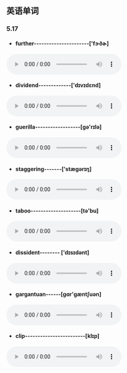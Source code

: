 ## 英语单词

### 5.17		

- #### further----------------------['fɝðɚ]	
<audio controls src="http://dict.youdao.com/dictvoice?audio=further&type=2"></audio>
- #### dividend-------------['dɪvɪdɛnd]
<audio controls src="http://dict.youdao.com/dictvoice?audio=dividend&type=2"></audio>
- #### guerilla------------------[ɡə'rɪlə]
<audio controls src="http://dict.youdao.com/dictvoice?audio=guerilla&type=2"></audio>
- #### staggering-------['stæɡərɪŋ]
<audio controls src="http://dict.youdao.com/dictvoice?audio=staggering&type=2"></audio>
- #### taboo--------------------[tə'bu]
<audio controls src="http://dict.youdao.com/dictvoice?audio=taboo&type=2"></audio>
- #### dissident-------- ['dɪsɪdənt] 
<audio controls src="http://dict.youdao.com/dictvoice?audio=dissident&type=2"></audio>
- #### gargantuan------[ɡɑr'ɡæntʃuən]
<audio controls src="http://dict.youdao.com/dictvoice?audio=gargantuan&type=2"></audio>
- #### clip------------------------[klɪp]
<audio controls src="http://dict.youdao.com/dictvoice?audio=clip&type=2"></audio>











